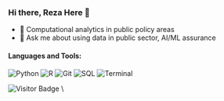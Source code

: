 ### Hi there, Reza Here 👋

- 🌱 Computational analytics in public policy areas
- 💬 Ask me about using data in public sector, AI/ML assurance

#### Languages and Tools:
<p>
  <img alt="Python" src = "https://img.shields.io/badge/-Python-3776AB?logo=python&logoColor=white&style=for-the-badge" />
  <img alt ="R" src = "https://img.shields.io/badge/-R-276DC3?logo=r&logoColor=white&style=for-the-badge&logoWidth=30" />
  <img alt="Git" src = "https://img.shields.io/badge/-Git-F05032?logo=git&logoColor=white&style=for-the-badge" />
  <img alt="SQL" src ="https://img.shields.io/badge/PostgreSQL-316192?style=for-the-badge&logo=postgresql&logoColor=white" />
  <img alt="Terminal" src ="https://img.shields.io/badge/GNU%20Bash-4EAA25?style=for-the-badge&logo=GNU%20Bash&logoColor=white" />
</p>

![Visitor Badge](https://visitor-badge.laobi.icu/badge?page_id=rezarzky) \




<!--
**rezarzky/rezarzky** is a ✨ _special_ ✨ repository because its `README.md` (this file) appears on your GitHub profile.

Here are some ideas to get you started:

- 🔭 I’m currently working on ...
- 🌱 I’m currently learning ...
- 👯 I’m looking to collaborate on ...
- 🤔 I’m looking for help with ...
- 💬 Ask me about ...
- 📫 How to reach me: ...
- 😄 Pronouns: ...
- ⚡ Fun fact: ...
-->
